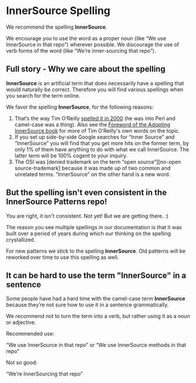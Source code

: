 # InnerSource Spelling

We recommend the spelling **InnerSource**.

We encourage you to use the word as a proper noun (like “We use InnerSource in that repo”) wherever possible. We discourage the use of verb forms of the word (like “We’re inner-sourcing that repo”).

## Full story - Why we care about the spelling

**InnerSource** is an artificial term that does necessarily have a spelling that would naturally be correct. Therefore you will find various spellings when you search for the term online.

We favor the spelling **InnerSource**, for the following reasons:

1. That’s the way Tim O’Reilly [spelled it in 2000][opengl_1200] (he was into Perl and camel-case was a thing). Also see the [Foreword of the Adopting InnerSource book][foreword_AdoptingInnerSource] for more of Tim O’Reilly's own words on the topic.
2. If you set up side-by-side Google searches for “Inner Source” and “InnerSource” you will find that you get more hits on the former term, by only 1% of them have anything to do with what we call InnerSource. The latter term will be 100% cogent to your inquiry.
3. The OSI was [denied trademark on the term “open source”][no-open source-trademark] because it was made up of two common and unrelated terms. “InnerSource” on the other hand is a new word.

## But the spelling isn't even consistent in the InnerSource Patterns repo!

You are right, it isn't consistent. Not yet! But we are getting there. :)

The reason you see multiple spellings in our documentation is that it was built over a period of years during which our thinking on the spelling crystallized.

For new patterns we stick to the spelling **InnerSource**. Old patterns will be reworked over time to use this spelling as well.

## It can be hard to use the term "InnerSource" in a sentence

Some people have had a hard time with the camel-case term **InnerSource** because they’re not sure how to use it in a sentence grammatically.

We recommend not to turn the term into a verb, but rather using it as a noun or adjective.

Recommended use:

“We use InnerSource in that repo”
or
“We use InnerSource methods in that repo”

Not so good:

“We’re InnerSourcing that repo”

[opengl_1200]: https://web.archive.org/web/20180411080939/http://archive.oreilly.com/pub/a/oreilly/ask_tim/2000/opengl_1200.html
[foreword_AdoptingInnerSource]: https://innersourcecommons.org/assets/files/AdoptingInnerSource.pdf
[no-open-source-trademark]: https://opensource.org/pressreleases/certified-open-source.php
